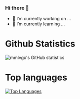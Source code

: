 ### Hi there 👋

- 🔭 I’m currently working on ...
- 🌱 I’m currently learning ...

# Github Statistics
![mmlvgx's GitHub statistics](https://github-readme-stats.vercel.app/api?username=mmlvgx&show_icons=true&theme=darcula)
# Top languages
[![Top Languages](https://github-readme-stats.vercel.app/api/top-langs/?username=mmlvgx&theme=darcula)](https://github.com/anuraghazra/github-readme-stats)
